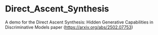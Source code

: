# Direct_Ascent_Synthesis
A demo for the Direct Ascent Synthesis: Hidden Generative Capabilities in Discriminative Models paper (https://arxiv.org/abs/2502.07753)
